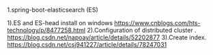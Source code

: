 1.spring-boot-elasticsearch (ES)

  1).ES and ES-head install on windows
    https://www.cnblogs.com/hts-technology/p/8477258.html
  2).Configuration of distributed cluster .
    https://blog.csdn.net/napoay/article/details/52202877
  3).Create index.
    https://blog.csdn.net/csj941227/article/details/78247031